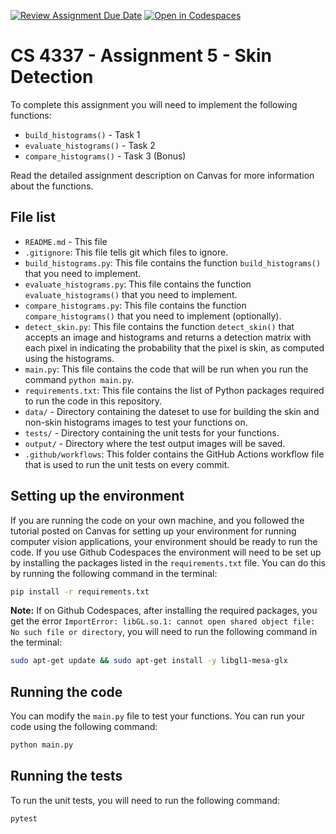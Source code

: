 [![Review Assignment Due Date](https://classroom.github.com/assets/deadline-readme-button-24ddc0f5d75046c5622901739e7c5dd533143b0c8e959d652212380cedb1ea36.svg)](https://classroom.github.com/a/lqm8FrSY)
[![Open in Codespaces](https://classroom.github.com/assets/launch-codespace-7f7980b617ed060a017424585567c406b6ee15c891e84e1186181d67ecf80aa0.svg)](https://classroom.github.com/open-in-codespaces?assignment_repo_id=12148029)
# CS 4337 - Assignment 5 - Skin Detection

To complete this assignment you will need to implement the following functions:
- `build_histograms()` - Task 1
- `evaluate_histograms()` - Task 2
- `compare_histograms()` - Task 3 (Bonus)

Read the detailed assignment description on Canvas for more information about the functions.

## File list
- `README.md` - This file
- `.gitignore`: This file tells git which files to ignore.
- `build_histograms.py`: This file contains the function `build_histograms()` that you need to implement.
- `evaluate_histograms.py`: This file contains the function `evaluate_histograms()` that you need to implement.
- `compare_histograms.py`: This file contains the function `compare_histograms()` that you need to implement (optionally).
- `detect_skin.py`: This file contains the function `detect_skin()` that accepts an image and histograms and returns a detection matrix with each pixel in indicating the probability that the pixel is skin, as computed using the histograms.
- `main.py`: This file contains the code that will be run when you run the command `python main.py`.
- `requirements.txt`: This file contains the list of Python packages required to run the code in this repository.
- `data/` - Directory containing the dateset to use for building the skin and non-skin histograms images to test your functions on.
- `tests/` - Directory containing the unit tests for your functions.
- `output/` - Directory where the test output images will be saved.
- `.github/workflows`: This folder contains the GitHub Actions workflow file that is used to run the unit tests on every commit.

## Setting up the environment

If you are running the code on your own machine, and you followed the tutorial posted on Canvas for setting up your environment for running computer vision applications, your environment should be ready to run the code. If you use Github Codespaces the environment will need to be set up by installing the packages listed in the `requirements.txt` file. You can do this by running the following command in the terminal:

```bash
pip install -r requirements.txt
```

**Note:** If on Github Codespaces, after installing the required packages, you get the error `ImportError: libGL.so.1: cannot open shared object file: No such file or directory`, you will need to run the following command in the terminal:

```bash
sudo apt-get update && sudo apt-get install -y libgl1-mesa-glx
```

## Running the code

You can modify the `main.py` file to test your functions. You can run your code using the following command:

```bash
python main.py
```
## Running the tests

To run the unit tests, you will need to run the following command:

```bash
pytest
```
